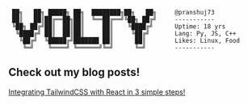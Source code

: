 ```
 ██╗   ██╗ █████╗ ██╗  ████████╗██╗   ██╗     @pranshuj73
 ██║   ██║██╔══██╗██║  ╚══██╔══╝╚██╗ ██╔╝     -----------
 ╚██╗ ██╔╝██║  ██║██║     ██║    ╚████╔╝      Uptime: 18 yrs
  ╚████╔╝ ██║  ██║██║     ██║     ╚██╔╝       Lang: Py, JS, C++
   ╚██╔╝  ╚█████╔╝███████ ██║      ██║        Likes: Linux, Food
    ╚═╝    ╚════╝ ╚══════╝╚═╝      ╚═╝        -----------
```



## Check out my blog posts!
<!-- BLOG-POST-LIST:START -->
[Integrating TailwindCSS with React in 3 simple steps!](https://voltycodes.hashnode.dev/integrating-tailwindcss-with-react-in-3-simple-steps-1)
<!-- BLOG-POST-LIST:END -->


